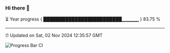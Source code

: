 ### Hi there 👋

⏳ Year progress { █████████████████████████▁▁▁▁▁ } 83.75 %

---

⏰ Updated on Sat, 02 Nov 2024 12:35:57 GMT

![Progress Bar CI](https://github.com/liununu/liununu/workflows/Progress%20Bar%20CI/badge.svg)
